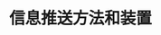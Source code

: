 ---
layout: page
title: 信息推送方法和装置  <br> 
description: CN107506495B
img:
importance: 4
category: 
---